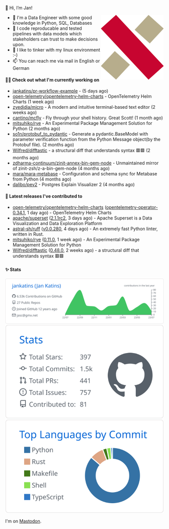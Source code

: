 👋 Hi, I’m Jan!

<img align="right" src="https://raw.githubusercontent.com/kreuzwerkerbot/kreuzwerkerbot/master/assets/xw.png" width="200">

- 🌱 I'm a Data Engineer with some good knowledge in Python, SQL, Databases
- 💪 I code reproducable and tested pipelines with data models which stakeholders can trust to make decisions upon.
- 💞️ I like to tinker with my linux environment :-)
- 📫 You can reach me via mail in English or German

#### 👩‍💻 Check out what I'm currently working on

- [jankatins/pr-workflow-example](https://github.com/jankatins/pr-workflow-example) -  (5 days ago)
- [open-telemetry/opentelemetry-helm-charts](https://github.com/open-telemetry/opentelemetry-helm-charts) - OpenTelemetry Helm Charts (1 week ago)
- [zyedidia/micro](https://github.com/zyedidia/micro) - A modern and intuitive terminal-based text editor (2 weeks ago)
- [cantino/mcfly](https://github.com/cantino/mcfly) - Fly through your shell history. Great Scott! (1 month ago)
- [mitsuhiko/rye](https://github.com/mitsuhiko/rye) - An Experimental Package Management Solution for Python (2 months ago)
- [so1n/protobuf_to_pydantic](https://github.com/so1n/protobuf_to_pydantic) - Generate a pydantic.BaseModel with parameter verification function from the Python Message object(by the Protobuf file). (2 months ago)
- [Wilfred/difftastic](https://github.com/Wilfred/difftastic) - a structural diff that understands syntax 🟥🟩 (2 months ago)
- [zdharma-continuum/zinit-annex-bin-gem-node](https://github.com/zdharma-continuum/zinit-annex-bin-gem-node) - Unmaintained mirror of zinit-zsh/z-a-bin-gem-node (4 months ago)
- [mara/mara-metabase](https://github.com/mara/mara-metabase) - Configuration and schema sync for Metabase from Python (4 months ago)
- [dalibo/pev2](https://github.com/dalibo/pev2) - Postgres Explain Visualizer 2 (4 months ago)

#### 🔭 Latest releases I've contributed to

- [open-telemetry/opentelemetry-helm-charts](https://github.com/open-telemetry/opentelemetry-helm-charts) ([opentelemetry-operator-0.34.1](https://github.com/open-telemetry/opentelemetry-helm-charts/releases/tag/opentelemetry-operator-0.34.1), 1 day ago) - OpenTelemetry Helm Charts
- [apache/superset](https://github.com/apache/superset) ([2.1.1rc2](https://github.com/apache/superset/releases/tag/2.1.1rc2), 3 days ago) - Apache Superset is a Data Visualization and Data Exploration Platform
- [astral-sh/ruff](https://github.com/astral-sh/ruff) ([v0.0.280](https://github.com/astral-sh/ruff/releases/tag/v0.0.280), 4 days ago) - An extremely fast Python linter, written in Rust.
- [mitsuhiko/rye](https://github.com/mitsuhiko/rye) ([0.11.0](https://github.com/mitsuhiko/rye/releases/tag/0.11.0), 1 week ago) - An Experimental Package Management Solution for Python
- [Wilfred/difftastic](https://github.com/Wilfred/difftastic) ([0.48.0](https://github.com/Wilfred/difftastic/releases/tag/0.48.0), 2 weeks ago) - a structural diff that understands syntax 🟥🟩


#### ✨ Stats

  [![](https://raw.githubusercontent.com/jankatins/jankatins/master/profile-summary-card-output/github/0-profile-details.svg)](https://github.com/vn7n24fzkq/github-profile-summary-cards)
  [![](https://raw.githubusercontent.com/jankatins/jankatins/master/profile-summary-card-output/github/3-stats.svg)](https://github.com/vn7n24fzkq/github-profile-summary-cards)
  [![](https://raw.githubusercontent.com/jankatins/jankatins/master/profile-summary-card-output/github/2-most-commit-language.svg)](https://github.com/vn7n24fzkq/github-profile-summary-cards)

I'm on <a rel="me" href="https://fosstodon.org/@jankatins">Mastodon</a>.
